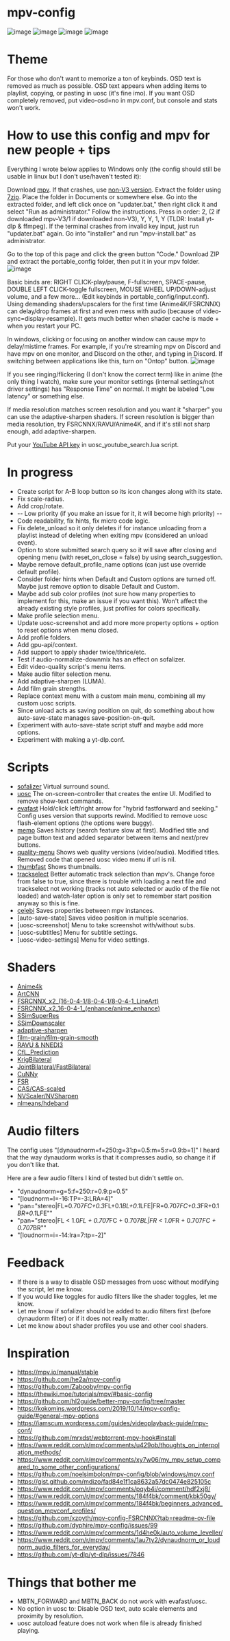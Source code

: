 # mpv-config
![image](https://github.com/user-attachments/assets/98bbf0b5-d7c1-46df-b14a-1320cd28cbd8)
![image](https://github.com/user-attachments/assets/1421914b-c581-4a4a-9c71-88376901e5de)
![image](https://github.com/user-attachments/assets/a95b9b8b-48bc-4f7d-9cd9-4a5f43fac56a)
![image](https://github.com/user-attachments/assets/9d4545b5-0bb4-48a6-9597-700fd53c228e)

# Theme

For those who don't want to memorize a ton of keybinds.
OSD text is removed as much as possible. OSD text appears when adding items to playlist, copying, or pasting in uosc (it's fine imo).
If you want OSD completely removed, put video-osd=no in mpv.conf, but console and stats won't work.

# How to use this config and mpv for new people + tips

Everything I wrote below applies to Windows only (the config should still be usable in linux but I don't use/haven't tested it):

Download [mpv](https://sourceforge.net/projects/mpv-player-windows/files/64bit-v3). If that crashes, use [non-V3 version](https://sourceforge.net/projects/mpv-player-windows/files/64bit). Extract the folder using [7zip](https://www.7-zip.org). Place the folder in Documents or somewhere else. Go into the extracted folder, and left click once on "updater.bat," then right click it and select "Run as administrator." Follow the instructions. Press in order: 2, (2 if downloaded mpv-V3/1 if downloaded non-V3), Y, Y, 1, Y (TLDR: Install yt-dlp & ffmpeg). If the terminal crashes from invalid key input, just run "updater.bat" again. Go into "installer" and run "mpv-install.bat" as administrator.

Go to the top of this page and click the green button "Code." Download ZIP and extract the portable_config folder, then put it in your mpv folder.
![image](https://github.com/user-attachments/assets/2713cccc-64c2-4d36-a429-925f187dc129)

Basic binds are: RIGHT CLICK-play/pause, F-fullscreen, SPACE-pause, DOUBLE LEFT CLICK-toggle fullscreen, MOUSE WHEEL UP/DOWN-adjust volume, and a few more... (Edit keybinds in portable_config/input.conf).
Using demanding shaders/upscalers for the first time (Anime4K/FSRCNNX) can delay/drop frames at first and even mess with audio (because of video-sync=display-resample). It gets much better when shader cache is made + when you restart your PC.

In windows, clicking or focusing on another window can cause mpv to delay/mistime frames. For example, if you're streaming mpv on Discord and have mpv on one monitor, and Discord on the other, and typing in Discord. If switching between applications like this, turn on "Ontop" button. ![image](https://github.com/user-attachments/assets/84c9b6f4-ee98-409f-bad0-8322999ca8b1)

If you see ringing/flickering (I don't know the correct term) like in anime (the only thing I watch), make sure your monitor settings (internal settings/not driver settings) has "Response Time" on normal. It might be labeled "Low latency" or something else.

If media resolution matches screen resolution and you want it "sharper" you can use the adaptive-sharpen shaders. If screen resolution is bigger than media resolution, try FSRCNNX/RAVU/Anime4K, and if it's still not sharp enough, add adaptive-sharpen.

Put your [YouTube API key](https://developers.google.com/youtube/v3/getting-started) in uosc_youtube_search.lua script.

# In progress
- Create script for A-B loop button so its icon changes along with its state.
- Fix scale-radius.
- Add crop/rotate.
- -- Low priority (if you make an issue for it, it will become high priority) --
- Code readability, fix hints, fix micro code logic.
- Fix delete_unload so it only deletes if for instance unloading from a playlist instead of deleting when exiting mpv (considered an unload event).
- Option to store submitted search query so it will save after closing and opening menu (with reset_on_close = false) by using search_suggestion.
- Maybe remove default_profile_name options (can just use override default profile).
- Consider folder hints when Default and Custom options are turned off. Maybe just remove option to disable Default and Custom.
- Maybe add sub color profiles (not sure how many properties to implement for this, make an issue if you want this). Won't affect the already existing style profiles, just profiles for colors specifically.
- Make profile selection menu.
- Update uosc-screenshot and add more more property options + option to reset options when menu closed.
- Add profile folders.
- Add gpu-api/context.
- Add support to apply shader twice/thrice/etc.
- Test if audio-normalize-downmix has an effect on sofalizer.
- Edit video-quality script's menu items.
- Make audio filter selection menu.
- Add adaptive-sharpen (LUMA).
- Add film grain strengths.
- Replace context menu with a custom main menu, combining all my custom uosc scripts.
- Since unload acts as saving position on quit, do something about how auto-save-state manages save-position-on-quit.
- Experiment with auto-save-state script stuff and maybe add more options.
- Experiment with making a yt-dlp.conf.

# Scripts
- [sofalizer](https://gist.github.com/kevinlekiller/9fd21936411d8dc5998793470c6e3d16) Virtual surround sound.
- [uosc](https://github.com/tomasklaen/uosc) The on-screen-controller that creates the entire UI. Modified to remove show-text commands.
- [evafast](https://github.com/po5/evafast) Hold/click left/right arrow for "hybrid fastforward and seeking." Config uses version that supports rewind. Modified to remove uosc flash-element options (the options were buggy).
- [memo](https://github.com/po5/memo) Saves history (search feature slow at first). Modified title and page button text and added separator between items and next/prev buttons.
- [quality-menu](https://github.com/christoph-heinrich/mpv-quality-menu) Shows web quality versions (video/audio). Modified titles. Removed code that opened uosc video menu if url is nil.
- [thumbfast](https://github.com/po5/thumbfast) Shows thumbnails.
- [trackselect](https://github.com/po5/trackselect) Better automatic track selection than mpv's. Change force from false to true, since there is trouble with loading a next file and trackselect not working (tracks not auto selected or audio of the file not loaded) and watch-later option is only set to remember start position anyway so this is fine.
- [celebi](https://github.com/po5/celebi/tree/master) Saves properties between mpv instances.
- [auto-save-state] Saves video position in multiple scenarios.
- [uosc-screenshot] Menu to take screenshot with/without subs.
- [uosc-subtitles] Menu for subtitle settings.
- [uosc-video-settings] Menu for video settings.

# Shaders
- [Anime4k](https://github.com/bloc97/Anime4K)
- [ArtCNN](https://github.com/Artoriuz/ArtCNN/tree/main/GLSL)
- [FSRCNNX_x2_(16-0-4-1/8-0-4-1/8-0-4-1_LineArt)](https://github.com/igv/FSRCNN-TensorFlow/releases/tag/1.1)
- [FSRCNNX_x2_16-0-4-1_(enhance/anime_enhance)](https://github.com/HelpSeeker/FSRCNN-TensorFlow/releases/tag/1.1_distort)
- [SSimSuperRes](https://gist.github.com/igv/2364ffa6e81540f29cb7ab4c9bc05b6b)
- [SSimDownscaler](https://gist.github.com/igv/36508af3ffc84410fe39761d6969be10)
- [adaptive-sharpen](https://gist.github.com/igv/8a77e4eb8276753b54bb94c1c50c317e)
- [film-grain/film-grain-smooth](https://github.com/haasn/gentoo-conf/tree/xor/home/nand/.mpv/shaders)
- [RAVU & NNEDI3](https://github.com/bjin/mpv-prescalers/tree/master)
- [CfL_Prediction](https://github.com/Artoriuz/glsl-chroma-from-luma-prediction)
- [KrigBilateral](https://gist.github.com/igv/a015fc885d5c22e6891820ad89555637)
- [JointBilateral/FastBilateral](https://github.com/Artoriuz/glsl-joint-bilateral)
- [CuNNy](https://github.com/funnyplanter/CuNNy)
- [FSR](https://gist.github.com/agyild/82219c545228d70c5604f865ce0b0ce5)
- [CAS/CAS-scaled](https://gist.github.com/agyild/bbb4e58298b2f86aa24da3032a0d2ee6)
- [NVScaler/NVSharpen](https://gist.github.com/agyild/7e8951915b2bf24526a9343d951db214)
- [nlmeans/hdeband](https://github.com/AN3223/dotfiles/tree/master/.config/mpv/shaders)

# Audio filters
The config uses "[dynaudnorm=f=250:g=31:p=0.5:m=5:r=0.9:b=1]"
I heard that the way dynaudorm works is that it compresses audio, so change it if you don't like that.

Here are a few audio filters I kind of tested but didn't settle on.

- "dynaudnorm=g=5:f=250:r=0.9:p=0.5"
- "[loudnorm=I=-16:TP=-3:LRA=4]"
- "pan=\"stereo|FL=0.707*FC+0.3*FL+0.1*BL+0.1*LFE|FR=0.707*FC+0.3*FR+0.1*BR+0.1*LFE\""
- "pan="stereo|FL < 1.0*FL + 0.707*FC + 0.707*BL|FR < 1.0*FR + 0.707*FC + 0.707*BR""
- "[loudnorm=i=-14:lra=7:tp=-2]"

# Feedback

- If there is a way to disable OSD messages from uosc without modifying the script, let me know.
- If you would like toggles for audio filters like the shader toggles, let me know.
- Let me know if sofalizer should be added to audio filters first (before dynaudorm filter) or if it does not really matter.
- Let me know about shader profiles you use and other cool shaders.

# Inspiration
- https://mpv.io/manual/stable
- https://github.com/he2a/mpv-config
- https://github.com/Zabooby/mpv-config
- https://thewiki.moe/tutorials/mpv/#basic-config
- https://github.com/hl2guide/better-mpv-config/tree/master
- https://kokomins.wordpress.com/2019/10/14/mpv-config-guide/#general-mpv-options
- https://iamscum.wordpress.com/guides/videoplayback-guide/mpv-conf/
- https://github.com/mrxdst/webtorrent-mpv-hook#install
- https://www.reddit.com/r/mpv/comments/u429ob/thoughts_on_interpolation_methods/
- https://www.reddit.com/r/mpv/comments/xy7w06/my_mpv_setup_compared_to_some_other_configurations/
- https://github.com/noelsimbolon/mpv-config/blob/windows/mpv.conf
- https://gist.github.com/mdizo/fad84e1f1ca8632a57dc0474e825105c
- https://www.reddit.com/r/mpv/comments/pqyb4i/comment/hdf2xj8/
- https://www.reddit.com/r/mpv/comments/184f4bk/comment/kbk50gy/
- https://www.reddit.com/r/mpv/comments/184f4bk/beginners_advanced_question_mpvconf_profiles/
- https://github.com/xzpyth/mpv-config-FSRCNNX?tab=readme-ov-file
- https://github.com/dyphire/mpv-config/issues/99
- https://www.reddit.com/r/mpv/comments/1d4he0k/auto_volume_leveller/
- https://www.reddit.com/r/mpv/comments/1au7ty2/dynaudnorm_or_loudnorm_audio_filters_for_everyday/
- https://github.com/yt-dlp/yt-dlp/issues/7846

# Things that bother me

- MBTN_FORWARD and MBTN_BACK do not work with evafast/uosc.
- No option in uosc to: Disable OSD text, auto scale elements and proximity by resolution.
- uosc autoload feature does not work when file is already finished playing.
